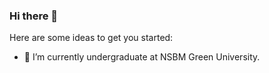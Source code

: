 ### Hi there 👋


Here are some ideas to get you started:


- 🌱 I’m currently undergraduate at NSBM Green University.
